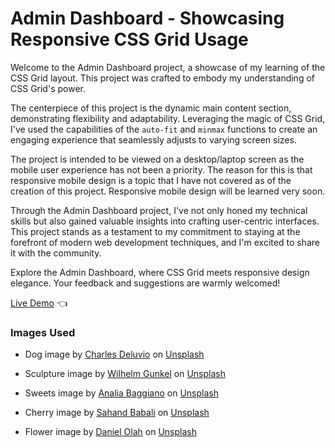 # Admin Dashboard - Showcasing Responsive CSS Grid Usage

Welcome to the Admin Dashboard project, a showcase of my learning of the CSS Grid layout. This project was crafted to embody my understanding of CSS Grid's power.

The centerpiece of this project is the dynamic main content section, demonstrating flexibility and adaptability. Leveraging the magic of CSS Grid, I've used the capabilities of the `auto-fit` and `minmax` functions to create an engaging experience that seamlessly adjusts to varying screen sizes.

The project is intended to be viewed on a desktop/laptop screen as the mobile user experience has not been a priority. The reason for this is that responsive mobile design is a topic that I have not covered as of the creation of this project. Responsive mobile design will be learned very soon.

Through the Admin Dashboard project, I've not only honed my technical skills but also gained valuable insights into crafting user-centric interfaces. This project stands as a testament to my commitment to staying at the forefront of modern web development techniques, and I'm excited to share it with the community.

Explore the Admin Dashboard, where CSS Grid meets responsive design elegance. Your feedback and suggestions are warmly welcomed!

[Live Demo](https://elliot-akande.github.io/admin-dashboard/) :point_left:

### Images Used

- Dog image by [Charles Deluvio](https://unsplash.com/@charlesdeluvio?utm_source=unsplash&utm_medium=referral&utm_content=creditCopyText) on [Unsplash](https://unsplash.com/photos/Mv9hjnEUHR4?utm_source=unsplash&utm_medium=referral&utm_content=creditCopyText)

- Sculpture image by [Wilhelm Gunkel](https://unsplash.com/@wilhelmgunkel?utm_source=unsplash&utm_medium=referral&utm_content=creditCopyText) on [Unsplash](https://unsplash.com/photos/LpQs_3t4Dck?utm_source=unsplash&utm_medium=referral&utm_content=creditCopyText)

- Sweets image by [Analia Baggiano](https://unsplash.com/@anitabagg?utm_source=unsplash&utm_medium=referral&utm_content=creditCopyText) on [Unsplash](https://unsplash.com/photos/AHegElpiVj4?utm_source=unsplash&utm_medium=referral&utm_content=creditCopyText)

- Cherry image by [Sahand Babali](https://unsplash.com/@sahandbabali?utm_source=unsplash&utm_medium=referral&utm_content=creditCopyText) on [Unsplash](https://unsplash.com/photos/-ftMr1bhSWg?utm_source=unsplash&utm_medium=referral&utm_content=creditCopyText)
  
- Flower image by [Daniel Olah](https://unsplash.com/@danesduet?utm_source=unsplash&utm_medium=referral&utm_content=creditCopyText) on [Unsplash](https://unsplash.com/photos/tUScG6fG1l0?utm_source=unsplash&utm_medium=referral&utm_content=creditCopyText)
  